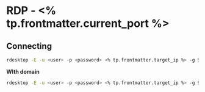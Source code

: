 # RDP - <% tp.frontmatter.current_port %>

## Connecting

```bash
rdesktop -E -u <user> -p <password> <% tp.frontmatter.target_ip %> -g 95% 
```

**WIth domain**
```bash
rdesktop -E -u <user> -p <password> <% tp.frontmatter.target_ip %> -g 95% -d <% tp.frontmatter.domain %>
```

